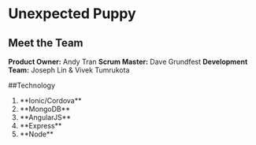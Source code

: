 # Unexpected Puppy

## Meet the Team

**Product Owner:** Andy Tran
**Scrum Master:** Dave Grundfest
**Development Team:** Joseph Lin & Vivek Tumrukota

##Technology
<ol>
<li>**Ionic/Cordova**</li>
<li>**MongoDB**</li>
<li>**AngularJS**</li>
<li>**Express**</li>
<li>**Node**</li>
</ol>